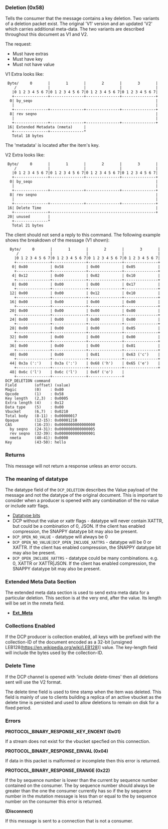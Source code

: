 ### Deletion (0x58)

Tells the consumer that the message contains a key deletion. Two variants of a
deletion packet exist. The original 'V1' version and an updated 'V2' which
carries additional meta-data. The two variants are described throughout this
document as V1 and V2.

The request:
* Must have extras
* Must have key
* Must not have value

V1 Extra looks like:

     Byte/     0       |       1       |       2       |       3       |
        /              |               |               |               |
       |0 1 2 3 4 5 6 7|0 1 2 3 4 5 6 7|0 1 2 3 4 5 6 7|0 1 2 3 4 5 6 7|
       +---------------+---------------+---------------+---------------+
      0| by_seqo                                                       |
       |                                                               |
       +---------------+---------------+---------------+---------------+
      8| rev seqno                                                     |
       |                                                               |
       +---------------+---------------+---------------+---------------+
     16| Extended Metadata (nmeta)     |
       +---------------+---------------*
       Total 18 bytes

The 'metadata' is located after the item's key.

V2 Extra looks like:

     Byte/     0       |       1       |       2       |       3       |
        /              |               |               |               |
       |0 1 2 3 4 5 6 7|0 1 2 3 4 5 6 7|0 1 2 3 4 5 6 7|0 1 2 3 4 5 6 7|
       +---------------+---------------+---------------+---------------+
      0| by_seqo                                                       |
       |                                                               |
       +---------------+---------------+---------------+---------------+
      8| rev seqno                                                     |
       |                                                               |
       +---------------+---------------+---------------+---------------+
     16| Delete Time                                                   |
       +---------------+-----------------------------------------------+
     20| unused        |
       +---------------*
       Total 21 bytes

The client should not send a reply to this command. The following example shows
the breakdown of the message (V1 shown):

      Byte/     0       |       1       |       2       |       3       |
         /              |               |               |               |
        |0 1 2 3 4 5 6 7|0 1 2 3 4 5 6 7|0 1 2 3 4 5 6 7|0 1 2 3 4 5 6 7|
        +---------------+---------------+---------------+---------------+
       0| 0x80          | 0x58          | 0x00          | 0x05          |
        +---------------+---------------+---------------+---------------+
       4| 0x12          | 0x00          | 0x02          | 0x10          |
        +---------------+---------------+---------------+---------------+
       8| 0x00          | 0x00          | 0x00          | 0x17          |
        +---------------+---------------+---------------+---------------+
      12| 0x00          | 0x00          | 0x12          | 0x10          |
        +---------------+---------------+---------------+---------------+
      16| 0x00          | 0x00          | 0x00          | 0x00          |
        +---------------+---------------+---------------+---------------+
      20| 0x00          | 0x00          | 0x00          | 0x00          |
        +---------------+---------------+---------------+---------------+
      24| 0x00          | 0x00          | 0x00          | 0x00          |
        +---------------+---------------+---------------+---------------+
      28| 0x00          | 0x00          | 0x00          | 0x05          |
        +---------------+---------------+---------------+---------------+
      32| 0x00          | 0x00          | 0x00          | 0x00          |
        +---------------+---------------+---------------+---------------+
      36| 0x00          | 0x00          | 0x00          | 0x01          |
        +---------------+---------------+---------------+---------------+
      40| 0x00          | 0x00          | 0x01          | 0x63 ('c')    |
        +---------------+---------------+---------------+---------------+
      44| 0x3a (':')    | 0x3a (':')    | 0x68 ('h')    | 0x65 ('e')    |
        +---------------+---------------+---------------+---------------+
      48| 0x6c ('l')    | 0x6c ('l')    | 0x6f ('o')    |
        +---------------+---------------+---------------+
    DCP_DELETION command
    Field        (offset) (value)
    Magic        (0)    : 0x80
    Opcode       (1)    : 0x58
    Key length   (2,3)  : 0x0005
    Extra length (4)    : 0x12
    Data type    (5)    : 0x00
    Vbucket      (6,7)  : 0x0210
    Total body   (8-11) : 0x00000017
    Opaque       (12-15): 0x00001210
    CAS          (16-23): 0x0000000000000000
      by seqno   (24-31): 0x0000000000000005
      rev seqno  (32-39): 0x0000000000000001
      nmeta      (40-41): 0x0000
    Key          (43-50): hello

### Returns

This message will not return a response unless an error occurs.

### The meaning of datatype

The datatype field of the `DCP_DELETION` describes the Value payload of the message
and not the datatype of the original document. This is important to consider when a
producer is opened with any combination of the no value or include xattr flags.

* [Datatype bits ](../../../BinaryProtocol.md#data-types)
* DCP without the value or xattr flags - datatype will never contain XATTR, but
  could be a combination of 0, JSON. If the client has enabled compression, the
  SNAPPY datatype bit may also be present.
* `DCP_OPEN_NO_VALUE` - datatype will always be 0
* `DCP_OPEN_NO_VALUE|DCP_OPEN_INCLUDE_XATTRS` - datatype will be 0 or XATTR. If
   the client has enabled compression, the SNAPPY datatype bit may also be present.
* `DCP_OPEN_INCLUDE_XATTRS` - datatype could be many combinations. e.g. 0, XATTR
  or XATTR|JSON. If the client has enabled compression, the SNAPPY datatype bit
  may also be present.

### Extended Meta Data Section

The extended meta data section is used to send extra meta data for a particular deletion. This section is at the very end, after the value. Its length will be set in the nmeta field.
* [**Ext_Meta**](extended_meta/ext_meta_ver1.md)

### Collections Enabled

If the DCP producer is collection enabled, all keys with be prefixed with the
collection-ID of the document encoded as a 32-bit [unsigned LEB128(https://en.wikipedia.org/wiki/LEB128)]
value. The key-length field will include the bytes used by the collection-ID.

### Delete Time

If the DCP channel is opened with 'include delete-times' then all deletions sent
will use the V2 format.

The delete time field is used to time stamp when the item was deleted. This
field is mainly of use to clients building a replica of an active vbucket as
the delete time is persisted and used to allow deletions to remain on disk for
a fixed period.

### Errors

**PROTOCOL_BINARY_RESPONSE_KEY_ENOENT (0x01)**

If a stream does not exist for the vbucket specfied on this connection.

**PROTOCOL_BINARY_RESPONSE_EINVAL (0x04)**

If data in this packet is malformed or incomplete then this error is returned.

**PROTOCOL_BINARY_RESPONSE_ERANGE (0x22)**

If the by sequence number is lower than the current by sequence number contained on the consumer. The by sequence number should always be greater than the one the consumer currently has so if the by sequence number in the mutation message is less than or equal to the by sequence number on the consumer this error is returned.

**(Disconnect)**

If this message is sent to a connection that is not a consumer.
